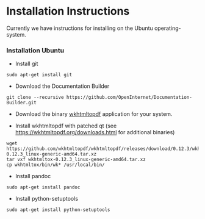 # Installation Instructions

Currently we have instructions for installing on the Ubuntu operating-system.

### Installation Ubuntu

  * Install git

```
sudo apt-get install git
```

  * Download the Documentation Builder

```
git clone --recursive https://github.com/OpenInternet/Documentation-Builder.git
```

  * Download the binary [wkhtmltopdf](http://wkhtmltopdf.org/downloads.html) application for your system.

  * Install wkhtmltopdf with patched qt (see https://wkhtmltopdf.org/downloads.html for additional binaries)

```
wget https://github.com/wkhtmltopdf/wkhtmltopdf/releases/download/0.12.3/wkhtmltox-0.12.3_linux-generic-amd64.tar.xz
tar vxf wkhtmltox-0.12.3_linux-generic-amd64.tar.xz 
cp wkhtmltox/bin/wk* /usr/local/bin/
```

  * Install pandoc

```
sudo apt-get install pandoc
```

  * Install python-setuptools

```
sudo apt-get install python-setuptools
```
